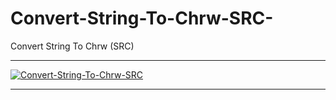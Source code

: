 # Convert-String-To-Chrw-SRC-
Convert String To Chrw (SRC)

** **

<a href="https://ibb.co/vYgh7mQ"><img src="https://i.ibb.co/vYgh7mQ/Convert-String-To-Chrw-SRC.png" alt="Convert-String-To-Chrw-SRC" border="0"></a>

** **
